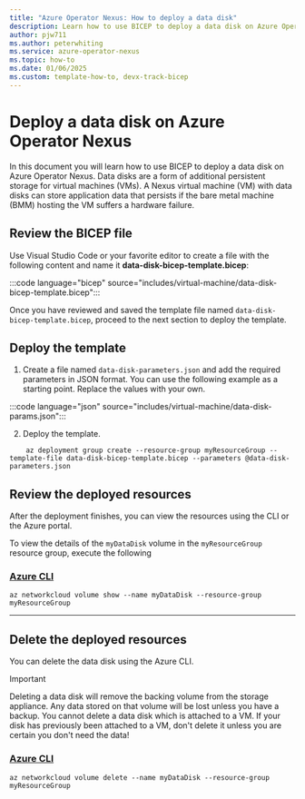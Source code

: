 ```yaml
---
title: "Azure Operator Nexus: How to deploy a data disk"
description: Learn how to use BICEP to deploy a data disk on Azure Operator Nexus.
author: pjw711
ms.author: peterwhiting
ms.service: azure-operator-nexus
ms.topic: how-to
ms.date: 01/06/2025
ms.custom: template-how-to, devx-track-bicep
---
```


# Deploy a data disk on Azure Operator Nexus

In this document you will learn how to use BICEP to deploy a data disk on Azure Operator Nexus. Data disks are a form of additional persistent storage for virtual machines (VMs). A Nexus virtual machine (VM) with data disks can store application data that persists if the bare metal machine (BMM) hosting the VM suffers a hardware failure.

## Review the BICEP file

Use Visual Studio Code or your favorite editor to create a file with the following content and name it **data-disk-bicep-template.bicep**:

:::code language="bicep" source="includes/virtual-machine/data-disk-bicep-template.bicep":::

Once you have reviewed and saved the template file named ```data-disk-bicep-template.bicep```, proceed to the next section to deploy the template.

## Deploy the template

1. Create a file named ```data-disk-parameters.json``` and add the required parameters in JSON format. You can use the following example as a starting point. Replace the values with your own.

:::code language="json" source="includes/virtual-machine/data-disk-params.json":::

2. Deploy the template.

```azurecli
    az deployment group create --resource-group myResourceGroup --template-file data-disk-bicep-template.bicep --parameters @data-disk-parameters.json
```

## Review the deployed resources

After the deployment finishes, you can view the resources using the CLI or the Azure portal.

To view the details of the ```myDataDisk``` volume in the ```myResourceGroup``` resource group, execute the following

### [Azure CLI](#tab/azure-cli)

```azurecli-interactive
az networkcloud volume show --name myDataDisk --resource-group myResourceGroup
```

---

## Delete the deployed resources

You can delete the data disk using the Azure CLI.

> [!IMPORTANT]
> Deleting a data disk will remove the backing volume from the storage appliance. Any data stored on that volume will be lost unless you have a backup. You cannot delete a data disk which is attached to a VM. If your disk has previously been attached to a VM, don't delete it unless you are certain you don't need the data!

### [Azure CLI](#tab/azure-cli)

```azurecli-interactive
az networkcloud volume delete --name myDataDisk --resource-group myResourceGroup
```
